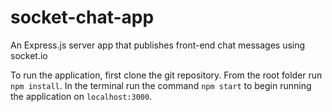 # socket-chat-app
An Express.js server app that publishes front-end chat messages using socket.io

To run the application, first clone the git repository.  From the root folder run `npm install`.  In the terminal run the command `npm start` to begin running the application on `localhost:3000`.
